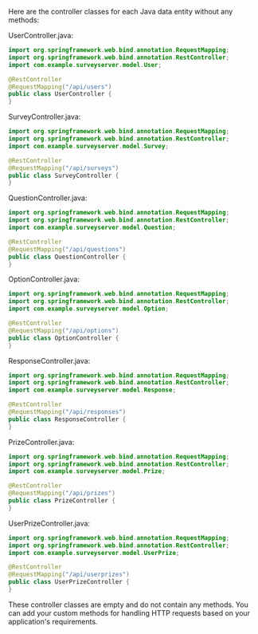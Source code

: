 Here are the controller classes for each Java data entity without any methods:

UserController.java:
```java
import org.springframework.web.bind.annotation.RequestMapping;
import org.springframework.web.bind.annotation.RestController;
import com.example.surveyserver.model.User;

@RestController
@RequestMapping("/api/users")
public class UserController {
}
```

SurveyController.java:
```java
import org.springframework.web.bind.annotation.RequestMapping;
import org.springframework.web.bind.annotation.RestController;
import com.example.surveyserver.model.Survey;

@RestController
@RequestMapping("/api/surveys")
public class SurveyController {
}
```

QuestionController.java:
```java
import org.springframework.web.bind.annotation.RequestMapping;
import org.springframework.web.bind.annotation.RestController;
import com.example.surveyserver.model.Question;

@RestController
@RequestMapping("/api/questions")
public class QuestionController {
}
```

OptionController.java:
```java
import org.springframework.web.bind.annotation.RequestMapping;
import org.springframework.web.bind.annotation.RestController;
import com.example.surveyserver.model.Option;

@RestController
@RequestMapping("/api/options")
public class OptionController {
}
```

ResponseController.java:
```java
import org.springframework.web.bind.annotation.RequestMapping;
import org.springframework.web.bind.annotation.RestController;
import com.example.surveyserver.model.Response;

@RestController
@RequestMapping("/api/responses")
public class ResponseController {
}
```

PrizeController.java:
```java
import org.springframework.web.bind.annotation.RequestMapping;
import org.springframework.web.bind.annotation.RestController;
import com.example.surveyserver.model.Prize;

@RestController
@RequestMapping("/api/prizes")
public class PrizeController {
}
```

UserPrizeController.java:
```java
import org.springframework.web.bind.annotation.RequestMapping;
import org.springframework.web.bind.annotation.RestController;
import com.example.surveyserver.model.UserPrize;

@RestController
@RequestMapping("/api/userprizes")
public class UserPrizeController {
}
```

These controller classes are empty and do not contain any methods. You can add your custom methods for handling HTTP requests based on your application's requirements.
